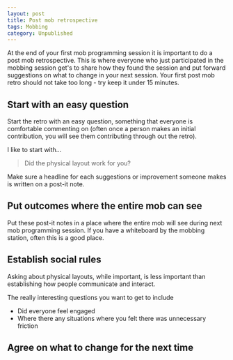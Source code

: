 ```yaml
---
layout: post
title: Post mob retrospective
tags: Mobbing
category: Unpublished
---
```


At the end of your first mob programming session it is important to do a post mob retrospective. This is where everyone who just participated in the mobbing session get's to share how they found the session and put forward suggestions on what to change in your next session. Your first post mob retro should not take too long - try keep it under 15 minutes.

## Start with an easy question

Start the retro with an easy question, something that everyone is comfortable commenting on (often once a person makes an initial contribution, you will see them contributing through out the retro).

I like to start with...

> Did the physical layout work for you?

Make sure a headline for each suggestions or improvement someone makes is written on a post-it note.

## Put outcomes where the entire mob can see

Put these post-it notes in a place where the entire mob will see during next mob programming session. If you have a whiteboard by the mobbing station, often this is a good place.

## Establish social rules

Asking about physical layouts, while important, is less important than establishing how people communicate and interact.

The really interesting questions you want to get to include

- Did everyone feel engaged
- Where there any situations where you felt there was unnecessary friction

## Agree on what to change for the next time 


